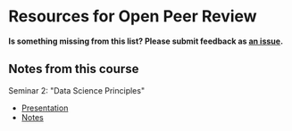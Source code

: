 # Resources for Open Peer Review

**Is something missing from this list? Please submit feedback as [an issue](../../issues).**

## Notes from this course
Seminar 2: "Data Science Principles"
- [Presentation](../../03_seminar2/beamer/main.pdf)
- [Notes](../../03_seminar2/notes/readme.md)
